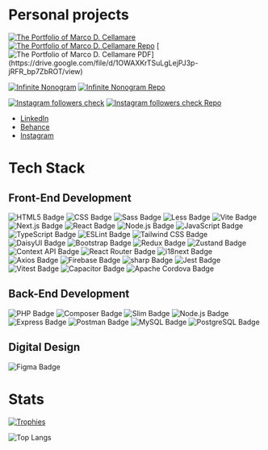 # Personal projects

[![The Portfolio of Marco D. Cellamare](https://img.shields.io/badge/Visit-The_Portfolio_of_Marco_D._Cellamare-fa3e70?style=for-the-badge)](https://marcodcellamare.github.io/)
[![The Portfolio of Marco D. Cellamare Repo](https://img.shields.io/badge/Repo-fa3e70?style=for-the-badge)](https://github.com/marcodcellamare/marcodcellamare.github.io/)
[![The Portfolio of Marco D. Cellamare PDF](https://img.shields.io/badge/PDF_(old_version)-fa3e70?style=for-the-badge)](https://drive.google.com/file/d/1OWAXKrTSuLgLejPJ3p-jRFR_bp7ZbROT/view)

[![Infinite Nonogram](https://img.shields.io/badge/Visit-Infinite_Nonogram-00e8c1?style=for-the-badge)](https://marcodcellamare.github.io/infinite-nonogram/)
[![Infinite Nonogram Repo](https://img.shields.io/badge/Repo-00e8c1?style=for-the-badge)](https://github.com/marcodcellamare/infinite-nonogram/)

[![Instagram followers check](https://img.shields.io/badge/Visit-Infinite_Nonogram-00e8c1?style=for-the-badge)](https://marcodcellamare.github.io/ig-followers-check/)
[![Instagram followers check Repo](https://img.shields.io/badge/Repo-00e8c1?style=for-the-badge)](https://github.com/marcodcellamare/ig-followers-check/)

* [LinkedIn](https://www.linkedin.com/in/marcocellamare)
* [Behance](https://www.behance.net/marco-cellamare)
* [Instagram](https://www.instagram.com/marcod.cellamare)

# Tech Stack

## Front-End Development

![HTML5 Badge](https://img.shields.io/badge/HTML5-E34F26?logo=html5&logoColor=fff&style=flat)
![CSS Badge](https://img.shields.io/badge/CSS-639?logo=css&logoColor=fff&style=flat)
![Sass Badge](https://img.shields.io/badge/Sass-C69?logo=sass&logoColor=fff&style=flat)
![Less Badge](https://img.shields.io/badge/Less-1D365D?logo=less&logoColor=fff&style=flat)
![Vite Badge](https://img.shields.io/badge/Vite-646CFF?logo=vite&logoColor=fff&style=flat)
![Next.js Badge](https://img.shields.io/badge/Next.js-000?logo=nextdotjs&logoColor=fff&style=flat)
![React Badge](https://img.shields.io/badge/React-61DAFB?logo=react&logoColor=000&style=flat)
![Node.js Badge](https://img.shields.io/badge/Node.js-5FA04E?logo=nodedotjs&logoColor=fff&style=flat)
![JavaScript Badge](https://img.shields.io/badge/JavaScript-F7DF1E?logo=javascript&logoColor=000&style=flat)
![TypeScript Badge](https://img.shields.io/badge/TypeScript-3178C6?logo=typescript&logoColor=fff&style=flat)
![ESLint Badge](https://img.shields.io/badge/ESLint-4B32C3?logo=eslint&logoColor=fff&style=flat)
![Tailwind CSS Badge](https://img.shields.io/badge/Tailwind%20CSS-06B6D4?logo=tailwindcss&logoColor=fff&style=flat)
![DaisyUI Badge](https://img.shields.io/badge/DaisyUI-1AD1A5?logo=daisyui&logoColor=fff&style=flat)
![Bootstrap Badge](https://img.shields.io/badge/Bootstrap-7952B3?logo=bootstrap&logoColor=fff&style=flat)
![Redux Badge](https://img.shields.io/badge/Redux-764ABC?logo=redux&logoColor=fff&style=flat)
![Zustand Badge](https://img.shields.io/badge/React-61DAFB?logo=react&logoColor=000&style=flat&label=Zustand)
![Context API Badge](https://img.shields.io/badge/React-61DAFB?logo=react&logoColor=000&style=flat&label=Context+API)
![React Router Badge](https://img.shields.io/badge/React%20Router-CA4245?logo=reactrouter&logoColor=fff&style=flat)
![i18next Badge](https://img.shields.io/badge/i18next-26A69A?logo=i18next&logoColor=fff&style=flat)
![Axios Badge](https://img.shields.io/badge/Axios-5A29E4?logo=axios&logoColor=fff&style=flat)
![Firebase Badge](https://img.shields.io/badge/Firebase-DD2C00?logo=firebase&logoColor=fff&style=flat)
![sharp Badge](https://img.shields.io/badge/sharp-9C0?logo=sharp&logoColor=fff&style=flat)
![Jest Badge](https://img.shields.io/badge/Jest-C21325?logo=jest&logoColor=fff&style=flat)
![Vitest Badge](https://img.shields.io/badge/Vitest-6E9F18?logo=vitest&logoColor=fff&style=flat)
![Capacitor Badge](https://img.shields.io/badge/Capacitor-119EFF?logo=capacitor&logoColor=fff&style=flat)
![Apache Cordova Badge](https://img.shields.io/badge/Apache%20Cordova-E8E8E8?logo=apachecordova&logoColor=000&style=flat)

## Back-End Development

![PHP Badge](https://img.shields.io/badge/PHP-777BB4?logo=php&logoColor=fff&style=flat)
![Composer Badge](https://img.shields.io/badge/Composer-885630?logo=composer&logoColor=fff&style=flat)
![Slim Badge](https://img.shields.io/badge/PHP-777BB4?logo=php&logoColor=fff&style=flat&label=Slim)
![Node.js Badge](https://img.shields.io/badge/Node.js-5FA04E?logo=nodedotjs&logoColor=fff&style=flat)
![Express Badge](https://img.shields.io/badge/Express-000?logo=express&logoColor=fff&style=flat)
![Postman Badge](https://img.shields.io/badge/Postman-FF6C37?logo=postman&logoColor=fff&style=flat)
![MySQL Badge](https://img.shields.io/badge/MySQL-4479A1?logo=mysql&logoColor=fff&style=flat)
![PostgreSQL Badge](https://img.shields.io/badge/PostgreSQL-4169E1?logo=postgresql&logoColor=fff&style=flat)

## Digital Design

![Figma Badge](https://img.shields.io/badge/Figma-F24E1E?logo=figma&logoColor=fff&style=flat)

# Stats

[![Trophies](https://github-profile-trophy.vercel.app/?username=marcodcellamare&theme=onedark&title=-Stars,-Issues,-Reviews)](https://github.com/ryo-ma/github-profile-trophy)

![Top Langs](https://github-readme-stats.vercel.app/api/top-langs/?username=marcodcellamare&layout=compact&theme=dark)
